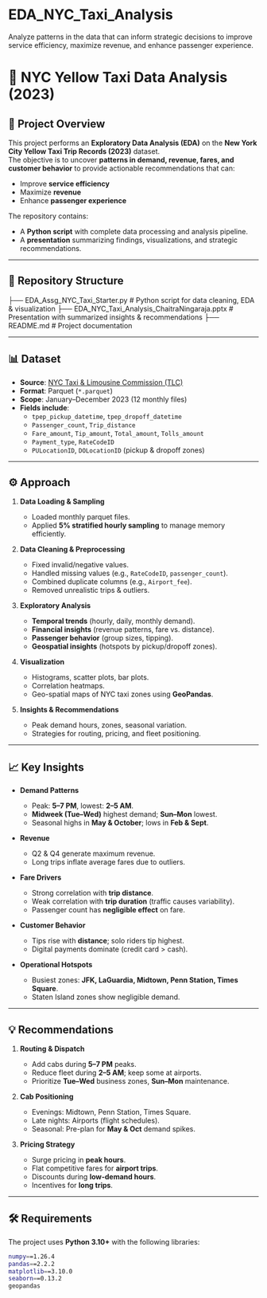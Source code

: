 # EDA_NYC_Taxi_Analysis
 Analyze patterns in the data that can inform strategic decisions to improve service efficiency, maximize revenue, and enhance passenger experience.
# 🚖 NYC Yellow Taxi Data Analysis (2023)

## 📌 Project Overview
This project performs an **Exploratory Data Analysis (EDA)** on the **New York City Yellow Taxi Trip Records (2023)** dataset.  
The objective is to uncover **patterns in demand, revenue, fares, and customer behavior** to provide actionable recommendations that can:

- Improve **service efficiency**  
- Maximize **revenue**  
- Enhance **passenger experience**  

The repository contains:
- A **Python script** with complete data processing and analysis pipeline.  
- A **presentation** summarizing findings, visualizations, and strategic recommendations.  

---

## 📂 Repository Structure

├── EDA_Assg_NYC_Taxi_Starter.py # Python script for data cleaning, EDA & visualization
├── EDA_NYC_Taxi_Analysis_ChaitraNingaraja.pptx # Presentation with summarized insights & recommendations
├── README.md # Project documentation


---

## 📊 Dataset

- **Source**: [NYC Taxi & Limousine Commission (TLC)](https://www.nyc.gov/site/tlc/about/tlc-trip-record-data.page)  
- **Format**: Parquet (`*.parquet`)  
- **Scope**: January–December 2023 (12 monthly files)  
- **Fields include**:
  - `tpep_pickup_datetime`, `tpep_dropoff_datetime`
  - `Passenger_count`, `Trip_distance`
  - `Fare_amount`, `Tip_amount`, `Total_amount`, `Tolls_amount`
  - `Payment_type`, `RateCodeID`
  - `PULocationID`, `DOLocationID` (pickup & dropoff zones)

---

## ⚙️ Approach

1. **Data Loading & Sampling**  
   - Loaded monthly parquet files.  
   - Applied **5% stratified hourly sampling** to manage memory efficiently.

2. **Data Cleaning & Preprocessing**  
   - Fixed invalid/negative values.  
   - Handled missing values (e.g., `RateCodeID`, `passenger_count`).  
   - Combined duplicate columns (e.g., `Airport_fee`).  
   - Removed unrealistic trips & outliers.  

3. **Exploratory Analysis**  
   - **Temporal trends** (hourly, daily, monthly demand).  
   - **Financial insights** (revenue patterns, fare vs. distance).  
   - **Passenger behavior** (group sizes, tipping).  
   - **Geospatial insights** (hotspots by pickup/dropoff zones).  

4. **Visualization**  
   - Histograms, scatter plots, bar plots.  
   - Correlation heatmaps.  
   - Geo-spatial maps of NYC taxi zones using **GeoPandas**.

5. **Insights & Recommendations**  
   - Peak demand hours, zones, seasonal variation.  
   - Strategies for routing, pricing, and fleet positioning.  

---

## 📈 Key Insights

- **Demand Patterns**
  - Peak: **5–7 PM**, lowest: **2–5 AM**.
  - **Midweek (Tue–Wed)** highest demand; **Sun–Mon** lowest.  
  - Seasonal highs in **May & October**; lows in **Feb & Sept**.  

- **Revenue**
  - Q2 & Q4 generate maximum revenue.  
  - Long trips inflate average fares due to outliers.  

- **Fare Drivers**
  - Strong correlation with **trip distance**.  
  - Weak correlation with **trip duration** (traffic causes variability).  
  - Passenger count has **negligible effect** on fare.  

- **Customer Behavior**
  - Tips rise with **distance**; solo riders tip highest.  
  - Digital payments dominate (credit card > cash).  

- **Operational Hotspots**
  - Busiest zones: **JFK, LaGuardia, Midtown, Penn Station, Times Square**.  
  - Staten Island zones show negligible demand.  

---

## 💡 Recommendations

1. **Routing & Dispatch**
   - Add cabs during **5–7 PM** peaks.  
   - Reduce fleet during **2–5 AM**; keep some at airports.  
   - Prioritize **Tue–Wed** business zones, **Sun–Mon** maintenance.  

2. **Cab Positioning**
   - Evenings: Midtown, Penn Station, Times Square.  
   - Late nights: Airports (flight schedules).  
   - Seasonal: Pre-plan for **May & Oct** demand spikes.  

3. **Pricing Strategy**
   - Surge pricing in **peak hours**.  
   - Flat competitive fares for **airport trips**.  
   - Discounts during **low-demand hours**.  
   - Incentives for **long trips**.  

---

## 🛠️ Requirements

The project uses **Python 3.10+** with the following libraries:

```bash
numpy==1.26.4
pandas==2.2.2
matplotlib==3.10.0
seaborn==0.13.2
geopandas
